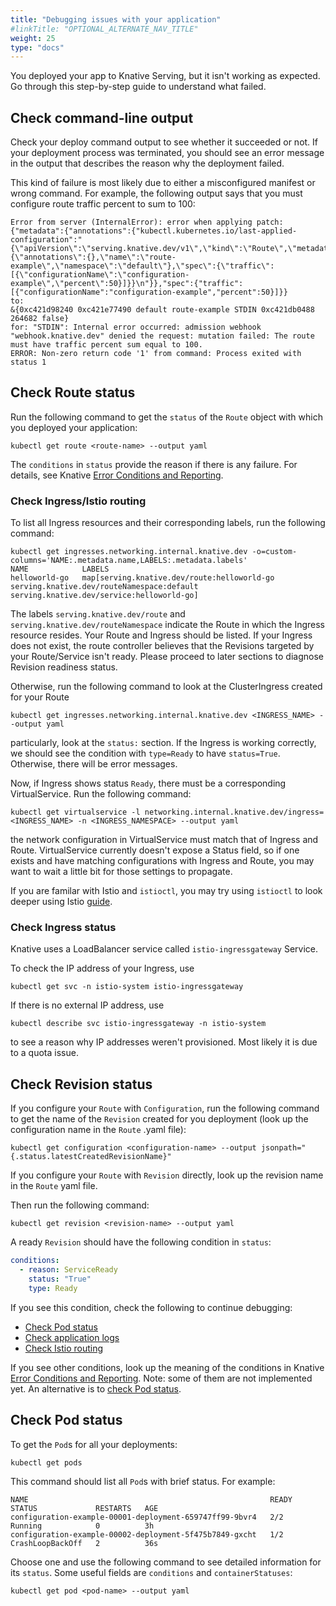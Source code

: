 ```yaml
---
title: "Debugging issues with your application"
#linkTitle: "OPTIONAL_ALTERNATE_NAV_TITLE"
weight: 25
type: "docs"
---
```


You deployed your app to Knative Serving, but it isn't working as expected. Go
through this step-by-step guide to understand what failed.

## Check command-line output

Check your deploy command output to see whether it succeeded or not. If your
deployment process was terminated, you should see an error message in the output
that describes the reason why the deployment failed.

This kind of failure is most likely due to either a misconfigured manifest or
wrong command. For example, the following output says that you must configure
route traffic percent to sum to 100:

```
Error from server (InternalError): error when applying patch:
{"metadata":{"annotations":{"kubectl.kubernetes.io/last-applied-configuration":"{\"apiVersion\":\"serving.knative.dev/v1\",\"kind\":\"Route\",\"metadata\":{\"annotations\":{},\"name\":\"route-example\",\"namespace\":\"default\"},\"spec\":{\"traffic\":[{\"configurationName\":\"configuration-example\",\"percent\":50}]}}\n"}},"spec":{"traffic":[{"configurationName":"configuration-example","percent":50}]}}
to:
&{0xc421d98240 0xc421e77490 default route-example STDIN 0xc421db0488 264682 false}
for: "STDIN": Internal error occurred: admission webhook "webhook.knative.dev" denied the request: mutation failed: The route must have traffic percent sum equal to 100.
ERROR: Non-zero return code '1' from command: Process exited with status 1
```

## Check Route status

Run the following command to get the `status` of the `Route` object with which
you deployed your application:

```shell
kubectl get route <route-name> --output yaml
```

The `conditions` in `status` provide the reason if there is any failure. For
details, see Knative
[Error Conditions and Reporting](https://github.com/knative/docs/blob/master/docs/serving/spec/knative-api-specification-1.0.md#error-signalling).

### Check Ingress/Istio routing

To list all Ingress resources and their corresponding labels, run the following command:

```shell
kubectl get ingresses.networking.internal.knative.dev -o=custom-columns='NAME:.metadata.name,LABELS:.metadata.labels'
NAME            LABELS
helloworld-go   map[serving.knative.dev/route:helloworld-go serving.knative.dev/routeNamespace:default serving.knative.dev/service:helloworld-go]
```

The labels `serving.knative.dev/route` and `serving.knative.dev/routeNamespace`
indicate the Route in which the Ingress resource resides. Your Route and
Ingress should be listed. If your Ingress does not exist, the route
controller believes that the Revisions targeted by your Route/Service isn't
ready. Please proceed to later sections to diagnose Revision readiness status.

Otherwise, run the following command to look at the ClusterIngress created for
your Route

```
kubectl get ingresses.networking.internal.knative.dev <INGRESS_NAME> --output yaml
```

particularly, look at the `status:` section. If the Ingress is working
correctly, we should see the condition with `type=Ready` to have `status=True`.
Otherwise, there will be error messages.

Now, if Ingress shows status `Ready`, there must be a corresponding
VirtualService. Run the following command:

```shell
kubectl get virtualservice -l networking.internal.knative.dev/ingress=<INGRESS_NAME> -n <INGRESS_NAMESPACE> --output yaml
```

the network configuration in VirtualService must match that of Ingress
and Route. VirtualService currently doesn't expose a Status field, so if one
exists and have matching configurations with Ingress and Route, you may
want to wait a little bit for those settings to propagate.

If you are familar with Istio and `istioctl`, you may try using `istioctl` to
look deeper using Istio
[guide](https://istio.io/help/ops/traffic-management/proxy-cmd/).

### Check Ingress status

Knative uses a LoadBalancer service called `istio-ingressgateway` Service.

To check the IP address of your Ingress, use

```shell
kubectl get svc -n istio-system istio-ingressgateway
```

If there is no external IP address, use

```shell
kubectl describe svc istio-ingressgateway -n istio-system
```

to see a reason why IP addresses weren't provisioned. Most likely it is due to a
quota issue.

## Check Revision status

If you configure your `Route` with `Configuration`, run the following command to
get the name of the `Revision` created for you deployment (look up the
configuration name in the `Route` .yaml file):

```shell
kubectl get configuration <configuration-name> --output jsonpath="{.status.latestCreatedRevisionName}"
```

If you configure your `Route` with `Revision` directly, look up the revision
name in the `Route` yaml file.

Then run the following command:

```shell
kubectl get revision <revision-name> --output yaml
```

A ready `Revision` should have the following condition in `status`:

```yaml
conditions:
  - reason: ServiceReady
    status: "True"
    type: Ready
```

If you see this condition, check the following to continue debugging:

- [Check Pod status](#check-pod-status)
- [Check application logs](#check-application-logs)
- [Check Istio routing](#check-clusteringressistio-routing)

If you see other conditions, look up the meaning of the conditions in Knative
[Error Conditions and Reporting](https://github.com/knative/serving/blob/master/docs/spec/errors.md).
Note: some of them are not implemented yet. An alternative is to
[check Pod status](#check-pod-status).

## Check Pod status

To get the `Pod`s for all your deployments:

```shell
kubectl get pods
```

This command should list all `Pod`s with brief status. For example:

```text
NAME                                                      READY     STATUS             RESTARTS   AGE
configuration-example-00001-deployment-659747ff99-9bvr4   2/2       Running            0          3h
configuration-example-00002-deployment-5f475b7849-gxcht   1/2       CrashLoopBackOff   2          36s
```

Choose one and use the following command to see detailed information for its
`status`. Some useful fields are `conditions` and `containerStatuses`:

```shell
kubectl get pod <pod-name> --output yaml

```
